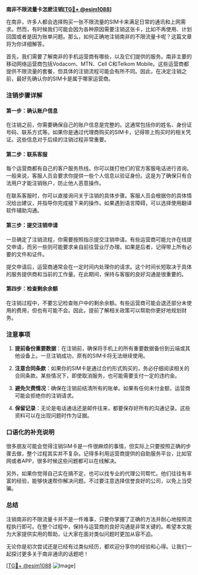 **南非不限流量卡怎麽注销[[TG💪+ @esim1088](https://t.me/s/esim1088)]**

在南非，许多人都会选择购买一张不限流量的SIM卡来满足日常的通讯和上网需求。然而，有时候我们可能会因为各种原因需要注销这张卡，比如不再使用、计划回国或者是因为账单问题。那么，如何正确地注销南非的不限流量卡呢？这篇文章将为你详细解答。

首先，我们需要了解南非的手机运营商有哪些，以及它们提供的服务。南非主要的移动网络运营商包括Vodacom、MTN、Cell C和Telkom Mobile。这些运营商都提供不限流量的套餐，但具体的注销流程可能会有所不同。因此，在决定注销之前，最好先确认你的SIM卡是属于哪家运营商。

### 注销步骤详解

#### 第一步：确认账户信息
在注销之前，你需要确保自己的账户信息是完整的。这通常包括你的姓名、身份证号码、联系方式等。如果你是通过代理商购买的SIM卡，记得带上购买时的相关凭证。这些信息对于后续的注销过程非常重要。

#### 第二步：联系客服
每个运营商都有自己的客户服务热线。你可以拨打他们的官方客服电话进行咨询。一般来说，客服人员会要求你提供一些个人信息以验证身份。这是为了确保只有合法用户才能注销账户，防止他人恶意操作。

在联系客服时，你可以直接询问关于注销的具体步骤。客服人员会根据你的具体情况给出建议，并指导你完成接下来的操作。如果遇到语言障碍，可以选择使用翻译软件辅助沟通。

#### 第三步：提交注销申请
一旦确定了注销流程，你需要按照指示提交注销申请。有些运营商可能允许在线提交申请，而另一些则可能要求亲自前往营业厅办理。如果是后者，记得带上所有必要的文件和证件。

提交申请后，运营商通常会在一定时间内处理你的请求。这个时间长短取决于具体的服务提供商和当前的工作量。在此期间，保持与客服的良好沟通是很重要的。

#### 第四步：检查剩余余额
在注销过程中，不要忘记检查账户中的剩余余额。有些运营商可能会退还部分未使用的费用，但也有可能不会。因此，提前了解相关政策可以帮助你更好地规划财务。

### 注意事项

1. **提前备份重要数据**：在注销前，确保将手机上的所有重要数据备份到云端或其他设备上。一旦注销成功，原有的SIM卡将无法继续使用。
   
2. **注意合同条款**：如果你的SIM卡是通过合约形式购买的，务必仔细阅读相关的合同条款。某些情况下，即使取消服务，也可能需要支付一定的违约金。

3. **避免欠费情况**：确保在注销前结清所有的账单。如果有任何未付金额，运营商可能会拒绝你的注销请求。

4. **保留记录**：无论是电话通话还是邮件往来，都要保存好所有的沟通记录。这些资料可以在出现问题时作为证据。

### 口语化的补充说明

很多朋友可能会觉得注销SIM卡是一件很麻烦的事情，但实际上只要按照正确的步骤去做，整个过程其实并不复杂。记得多利用运营商提供的自助服务平台，比如官网或者APP，很多时候这些问题都可以在线解决。

另外，如果你觉得自己实在搞不定，也可以找专业的代理公司帮忙。他们往往有丰富的经验，能够快速帮你解决问题。不过要注意选择信誉良好的公司，以免上当受骗。

### 总结

注销南非的不限流量卡并不是一件难事，只要你掌握了正确的方法并耐心地按照流程执行即可。在整个过程中，保持与运营商的良好沟通是非常关键的。希望本文能为大家提供实用的帮助，让大家在面对类似问题时更加从容不迫。

无论你是初次尝试还是已经有过类似经历，都欢迎分享你的经验和心得。让我们一起探讨更多关于南非通讯的话题吧！

[[TG💪+ @esim1088](https://t.me/s/esim1088) ![Image](https://i.postimg.cc/4NQfJmqS/Snipaste-2025-05-13-00-14-12.png)]